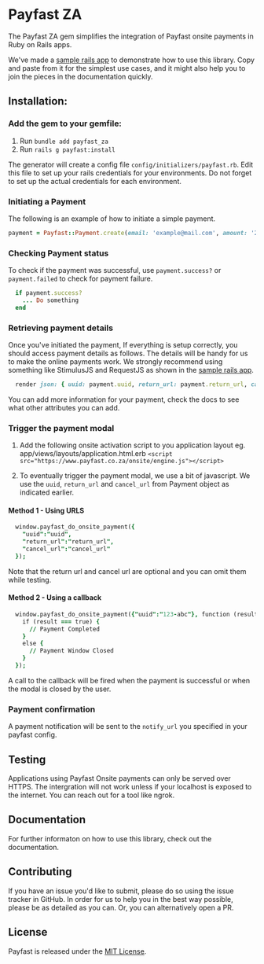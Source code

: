 # Payfast ZA 

The Payfast ZA gem simplifies the integration of Payfast onsite payments in Ruby on Rails apps.

We've made a [sample rails app](https://github.com/muchaya/ticketfast) to demonstrate how to use this library. Copy and paste from it for the simplest use cases, and it might also help you to join the pieces in the documentation quickly.

## Installation:

### Add the gem to your gemfile:
1. Run `bundle add payfast_za`
2. Run `rails g payfast:install`

The generator will create a config file `config/initializers/payfast.rb`. Edit this file to set up your rails credentials for your environments. Do not forget to set up the actual credentials for each environment.

### Initiating a Payment
The following is an example of how to initiate a simple payment.
```ruby
payment = Payfast::Payment.create(email: 'example@mail.com', amount: '20.00', item_name: 'Bunny chow')
```

### Checking Payment status
To check if the payment was successful, use `payment.success?` or `payment.failed` to check for payment failure.

```ruby
  if payment.success?
    ... Do something
  end
```

### Retrieving payment details
Once you've initiated the payment, If everything is setup correctly, you should access payment details as follows. The details will be handy for us to make the online payments work. We strongly recommend using something like StimulusJS and RequestJS as shown in the [sample rails app](https://github.com/muchaya/ticketfast).

```ruby
  render json: { uuid: payment.uuid, return_url: payment.return_url, cancel_url: payment.cancel_url }
``` 

You can add more information for your payment, check the docs to see what other attributes you can add.

### Trigger the payment modal

1. Add the following onsite activation script to you application layout eg. app/views/layouts/application.html.erb
`<script src="https://www.payfast.co.za/onsite/engine.js"></script>`


2. To eventually trigger the payment modal, we use a bit of javascript. We use the `uuid`, `return_url` and `cancel_url` from Payment object as indicated earlier. 

#### Method 1 - Using URLS
```j
  window.payfast_do_onsite_payment({
    "uuid":"uuid",
    "return_url":"return_url",
    "cancel_url":"cancel_url"
  });
```

Note that the return url and cancel url are optional and you can omit them while testing.

#### Method 2 - Using a callback
```j
  window.payfast_do_onsite_payment({"uuid":"123-abc"}, function (result) {
    if (result === true) {
      // Payment Completed
    }
    else {
      // Payment Window Closed
    }
  }); 
```
A call to the callback will be fired when the payment is successful or when the modal is closed by the user.

### Payment confirmation
A payment notification will be sent to the `notify_url` you specified in your payfast config.

## Testing
Applications using Payfast Onsite payments can only be served over HTTPS. The intergration will not work unless if your localhost is exposed to the internet. You can reach out for a tool like ngrok.

## Documentation
For further informaton on how to use this library, check out the documentation.

## Contributing

If you have an issue you'd like to submit, please do so using the issue tracker in GitHub. In order for us to help you in the best way possible, please be as detailed as you can. Or, you can alternatively open a PR. 


## License

Payfast is released under the [MIT License](https://opensource.org/licenses/MIT).
